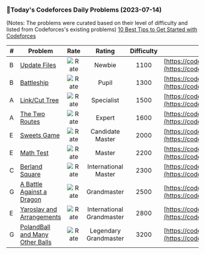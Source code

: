 ### 🌟Today's Codeforces Daily Problems (2023-07-14)
(Notes: The problems were curated based on their level of difficulty and listed from Codeforces's existing problems)
[10 Best Tips to Get Started with Codeforces](https://github.com/ika9810/Codeforces-Daily-Problems/blob/main/10%20Best%20Tips%20to%20Get%20Started%20with%20Codeforces.md)

| # | Problem | Rate| Rating | Difficulty | Contest |
|---| ----- | :--------: | :----------: | :----------: | ---------- |
|B|[Update Files](https://codeforces.com/contest/1606/problem/B)|![Rate](https://img.shields.io/badge/Newbie-1100-lightgrey)|Newbie|1100|[https://codeforces.com/contest/1606](https://codeforces.com/contest/1606)|
|B|[Battleship](https://codeforces.com/contest/965/problem/B)|![Rate](https://img.shields.io/badge/Pupil-1300-brightgreen)|Pupil|1300|[https://codeforces.com/contest/965](https://codeforces.com/contest/965)|
|A|[Link/Cut Tree](https://codeforces.com/contest/614/problem/A)|![Rate](https://img.shields.io/badge/Specialist-1500-9cf)|Specialist|1500|[https://codeforces.com/contest/614](https://codeforces.com/contest/614)|
|A|[The Two Routes](https://codeforces.com/contest/601/problem/A)|![Rate](https://img.shields.io/badge/Expert-1600-blue)|Expert|1600|[https://codeforces.com/contest/601](https://codeforces.com/contest/601)|
|E|[Sweets Game](https://codeforces.com/contest/63/problem/E)|![Rate](https://img.shields.io/badge/Candidate%20Master-2000-blueviolet)|Candidate Master|2000|[https://codeforces.com/contest/63](https://codeforces.com/contest/63)|
|E|[Math Test](https://codeforces.com/contest/1622/problem/E)|![Rate](https://img.shields.io/badge/Master-2200-orange)|Master|2200|[https://codeforces.com/contest/1622](https://codeforces.com/contest/1622)|
|C|[Berland Square](https://codeforces.com/contest/40/problem/C)|![Rate](https://img.shields.io/badge/International%20Master-2300-orange)|International Master|2300|[https://codeforces.com/contest/40](https://codeforces.com/contest/40)|
|G|[A Battle Against a Dragon](https://codeforces.com/contest/1571/problem/G)|![Rate](https://img.shields.io/badge/Grandmaster-2500-red)|Grandmaster|2500|[https://codeforces.com/contest/1571](https://codeforces.com/contest/1571)|
|E|[Yaroslav and Arrangements](https://codeforces.com/contest/301/problem/E)|![Rate](https://img.shields.io/badge/International%20Grandmaster-2800-red)|International Grandmaster|2800|[https://codeforces.com/contest/301](https://codeforces.com/contest/301)|
|G|[PolandBall and Many Other Balls](https://codeforces.com/contest/755/problem/G)|![Rate](https://img.shields.io/badge/Legendary%20Grandmaster-3200-red)|Legendary Grandmaster|3200|[https://codeforces.com/contest/755](https://codeforces.com/contest/755)|
